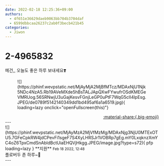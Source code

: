 ```yaml
---
date: 2022-02-18 12:25:36+09:00
authors:
  - 4f651e36629daeb9063bb704b3704daf
  - 6599dbbcaa26237c2ab0f3becb421b45
categories:
  - Jiwon
---
```


# 2-4965832

<div class="post-container" markdown="1">
<div class="content-container md-sidebar__scrollwrap" markdown="1">

메건,, 오늘도 좋은 하루 보내세요❣️
<figure markdown="1">
![](https://phinf.wevpstatic.net/MjAyMjA2MjBfMTcz/MDAxNjU1Njk5NDc4NzA5.Rb19AVeMXde5hBsTALJApQXwFYwufrOSdKMEGeVMRUog.56SRNwjU3uGajKesvFGnjLeGP0uPtF7WqG5cII4lpEsg.JPEG/de0789f5142140349dd1bd495af6a1a6519.jpg){ loading=lazy onclick="openFullscreen(this)"}
</figure>


</div>
</div>

<div style="text-align: right;" markdown="1">
<a href="https://weverse.io/fromis9/fanpost/2-4965832" style="text-align: right;">:material-share:{.big-emoji}</a>
</div>
---

<div class="comments-container md-sidebar__scrollwrap" markdown="1">
<div class="comment" markdown="1">
<div class='id-container' markdown="1">
![](https://phinf.wevpstatic.net/MjAyMzA2MjVfMzMg/MDAxNjg3NjU0MTExOTU5.7GFeCpkRW4jdCPevFi1sgeF7S4XyLHRSJr1VOBRp7gEg.mY0LxqknzXmYC4oZ6TpxCmdSnAbldBctUiaEHQVjHkgg.JPEG/image.jpg?type=s72){ pfp loading=lazy }
**<span class="artist">지원</span>** <small>Feb 18 2022, 12:48</small><br>
</div>
<div class='comment-body' markdown="1">
플로버두 죤 하루~🌸
</div>
</div>
</div>
---

